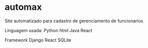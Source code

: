 # automax
Site automatizado para cadastro de gerenciamento de funcionarios

Linguagem usada:
Python
html
Java
React

Framework
Django
React
SQLite
